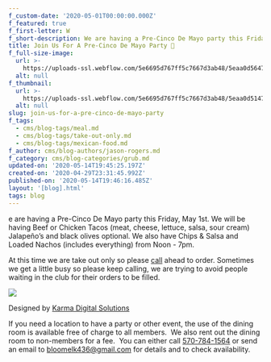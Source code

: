 ```yaml
---
f_custom-date: '2020-05-01T00:00:00.000Z'
f_featured: true
f_first-letter: W
f_short-description: We are having a Pre-Cinco De Mayo party this Friday, May 1st.
title: Join Us For A Pre-Cinco De Mayo Party 🎉
f_full-size-image:
  url: >-
    https://uploads-ssl.webflow.com/5e6695d767ff5c7667d3ab48/5eaa0d5647077a48b779ade5_Bloomsburg%20Elks%20Taco%20Bar%20Menu%20Main.jpg
  alt: null
f_thumbnail:
  url: >-
    https://uploads-ssl.webflow.com/5e6695d767ff5c7667d3ab48/5eaa0d5147077a497f79add6_Bloomsburg%20Elks%20Taco%20Bar%20Menu%20Thumb.jpg
  alt: null
slug: join-us-for-a-pre-cinco-de-mayo-party
f_tags:
  - cms/blog-tags/meal.md
  - cms/blog-tags/take-out-only.md
  - cms/blog-tags/mexican-food.md
f_author: cms/blog-authors/jason-rogers.md
f_category: cms/blog-categories/grub.md
updated-on: '2020-05-14T19:45:25.197Z'
created-on: '2020-04-29T23:31:45.992Z'
published-on: '2020-05-14T19:46:16.485Z'
layout: '[blog].html'
tags: blog
---
```


e are having a Pre-Cinco De Mayo party this Friday, May 1st. We will be having Beef or Chicken Tacos (meat, cheese, lettuce, salsa, sour cream) Jalapeño’s and black olives optional. We also have Chips & Salsa and Loaded Nachos (includes everything) from Noon - 7pm.

At this time we are take out only so please [call](#) ahead to order. Sometimes we get a little busy so please keep calling, we are trying to avoid people waiting in the club for their orders to be filled.

![](https://uploads-ssl.webflow.com/5e6695d767ff5c7667d3ab48/5eaa0e15f5cf237628fa769a_Bloomsburg%20Elks%20Taco%20Bar%20Menu.jpg)

Designed by [Karma Digital Solutions](https://www.karmadigitalsolutions.com/)

If you need a location to have a party or other event, the use of the dining room is available free of charge to all members.  We also rent out the dining room to non-members for a fee.  You can either call [570-784-1564](#) or send an email to [bloomelk436@gmail.com](mailto:bloomelk436@gmail.com) for details and to check availability.
